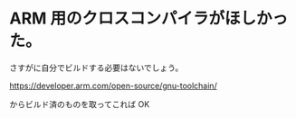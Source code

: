 # ARM 用のクロスコンパイラがほしかった。

さすがに自分でビルドする必要はないでしょう。

https://developer.arm.com/open-source/gnu-toolchain/

からビルド済のものを取ってこれば OK

